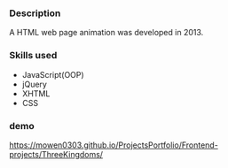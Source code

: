 ### Description
A HTML web page animation was developed in 2013.

### Skills used
- JavaScript(OOP)
- jQuery
- XHTML 
- CSS

### demo
https://mowen0303.github.io/ProjectsPortfolio/Frontend-projects/ThreeKingdoms/
